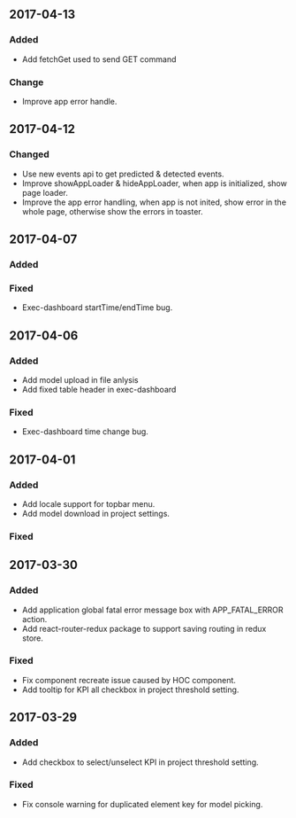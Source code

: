 ## 2017-04-13
### Added
- Add fetchGet used to send GET command

### Change
- Improve app error handle.

## 2017-04-12
### Changed
- Use new events api to get predicted & detected events.
- Improve showAppLoader & hideAppLoader, when app is initialized, show page loader.
- Improve the app error handling, when app is not inited, show error in the whole page, otherwise show the errors in toaster.

## 2017-04-07
### Added

### Fixed
- Exec-dashboard startTime/endTime bug.

## 2017-04-06
### Added
- Add model upload in file anlysis
- Add fixed table header in exec-dashboard

### Fixed
- Exec-dashboard time change bug.

## 2017-04-01
### Added
- Add locale support for topbar menu.
- Add model download in project settings.

### Fixed

## 2017-03-30
### Added
- Add application global fatal error message box with APP_FATAL_ERROR action.
- Add react-router-redux package to support saving routing in redux store.

### Fixed
- Fix component recreate issue caused by HOC component.
- Add tooltip for KPI all checkbox in project threshold setting.

## 2017-03-29
### Added
- Add checkbox to select/unselect KPI in project threshold setting.

### Fixed
- Fix console warning for duplicated element key for model picking.